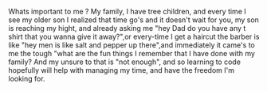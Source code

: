 Whats important to me ?
 My family, I have tree children, and every time I 
see my older son I realized that time go's and it doesn't wait for you, my 
son is reaching my hight, and already asking me "hey Dad do you have any 
t shirt that you wanna give it away?",or every-time I get a haircut the 
barber is like "hey men is like salt and pepper up there",and immediately it came's to me the tough "what are the fun things I remember that I have done with my family? And my unsure to that is "not enough", and so learning to code hopefully will help with managing my time, and have the freedom I'm looking for.
